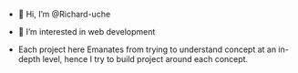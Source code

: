 - 👋 Hi, I’m @Richard-uche
- 👀 I’m interested in web development

- Each project here Emanates from trying to understand concept at an in-depth level, hence I try to build project around each concept.

<!---
Eberechi-uche/Eberechi-uche is a ✨ special ✨ repository because its `README.md` (this file) appears on your GitHub profile.
You can click the Preview link to take a look at your changes.
--->

